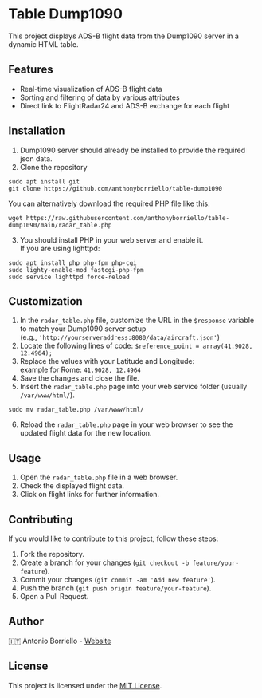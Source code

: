 # Table Dump1090

This project displays ADS-B flight data from the Dump1090 server in a dynamic HTML table.

## Features

- Real-time visualization of ADS-B flight data
- Sorting and filtering of data by various attributes
- Direct link to FlightRadar24 and ADS-B exchange for each flight

## Installation
1. Dump1090 server should already be installed to provide the required json data.
2. Clone the repository  
```
sudo apt install git  
git clone https://github.com/anthonyborriello/table-dump1090
```
You can alternatively download the required PHP file like this:
```
wget https://raw.githubusercontent.com/anthonyborriello/table-dump1090/main/radar_table.php
```
3. You should install PHP in your web server and enable it.    
If you are using lighttpd:  
```
sudo apt install php php-fpm php-cgi
sudo lighty-enable-mod fastcgi-php-fpm  
sudo service lighttpd force-reload
```
## Customization

1. In the `radar_table.php` file, customize the URL in the `$response` variable to match your Dump1090 server setup  
(e.g., `'http://yourserveraddress:8080/data/aircraft.json'`)
2. Locate the following lines of code:
`$reference_point = array(41.9028, 12.4964);`
3. Replace the values with your Latitude and Longitude:  
example for Rome: `41.9028, 12.4964`
4. Save the changes and close the file.
5. Insert the `radar_table.php` page into your web service folder (usually `/var/www/html/`).
```
sudo mv radar_table.php /var/www/html/
```
6. Reload the `radar_table.php` page in your web browser to see the updated flight data for the new location.


## Usage

1. Open the `radar_table.php` file in a web browser.
2. Check the displayed flight data.
3. Click on flight links for further information.

## Contributing

If you would like to contribute to this project, follow these steps:

1. Fork the repository.
2. Create a branch for your changes (`git checkout -b feature/your-feature`).
3. Commit your changes (`git commit -am 'Add new feature'`).
4. Push the branch (`git push origin feature/your-feature`).
5. Open a Pull Request.

## Author

🇮🇹   Antonio Borriello - [Website](https://antonioborriello.wordpress.com)

## License

This project is licensed under the [MIT License](LICENSE).
